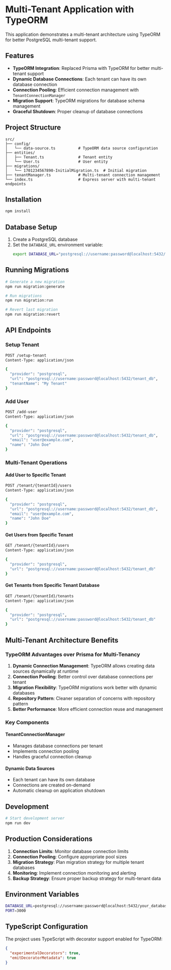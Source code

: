 # Multi-Tenant Application with TypeORM

This application demonstrates a multi-tenant architecture using TypeORM for better PostgreSQL multi-tenant support.

## Features

- **TypeORM Integration**: Replaced Prisma with TypeORM for better multi-tenant support
- **Dynamic Database Connections**: Each tenant can have its own database connection
- **Connection Pooling**: Efficient connection management with `TenantConnectionManager`
- **Migration Support**: TypeORM migrations for database schema management
- **Graceful Shutdown**: Proper cleanup of database connections

## Project Structure

```
src/
├── config/
│   └── data-source.ts          # TypeORM data source configuration
├── entities/
│   ├── Tenant.ts               # Tenant entity
│   └── User.ts                 # User entity
├── migrations/
│   └── 1701234567890-InitialMigration.ts  # Initial migration
├── tenantManager.ts            # Multi-tenant connection management
└── index.ts                    # Express server with multi-tenant endpoints
```

## Installation

```bash
npm install
```

## Database Setup

1. Create a PostgreSQL database
2. Set the `DATABASE_URL` environment variable:
   ```bash
   export DATABASE_URL="postgresql://username:password@localhost:5432/your_database"
   ```

## Running Migrations

```bash
# Generate a new migration
npm run migration:generate

# Run migrations
npm run migration:run

# Revert last migration
npm run migration:revert
```

## API Endpoints

### Setup Tenant
```bash
POST /setup-tenant
Content-Type: application/json

{
  "provider": "postgresql",
  "url": "postgresql://username:password@localhost:5432/tenant_db",
  "tenantName": "My Tenant"
}
```

### Add User
```bash
POST /add-user
Content-Type: application/json

{
  "provider": "postgresql",
  "url": "postgresql://username:password@localhost:5432/tenant_db",
  "email": "user@example.com",
  "name": "John Doe"
}
```

### Multi-Tenant Operations

#### Add User to Specific Tenant
```bash
POST /tenant/{tenantId}/users
Content-Type: application/json

{
  "provider": "postgresql",
  "url": "postgresql://username:password@localhost:5432/tenant_db",
  "email": "user@example.com",
  "name": "John Doe"
}
```

#### Get Users from Specific Tenant
```bash
GET /tenant/{tenantId}/users
Content-Type: application/json

{
  "provider": "postgresql",
  "url": "postgresql://username:password@localhost:5432/tenant_db"
}
```

#### Get Tenants from Specific Tenant Database
```bash
GET /tenant/{tenantId}/tenants
Content-Type: application/json

{
  "provider": "postgresql",
  "url": "postgresql://username:password@localhost:5432/tenant_db"
}
```

## Multi-Tenant Architecture Benefits

### TypeORM Advantages over Prisma for Multi-Tenancy

1. **Dynamic Connection Management**: TypeORM allows creating data sources dynamically at runtime
2. **Connection Pooling**: Better control over database connections per tenant
3. **Migration Flexibility**: TypeORM migrations work better with dynamic databases
4. **Repository Pattern**: Cleaner separation of concerns with repository pattern
5. **Better Performance**: More efficient connection reuse and management

### Key Components

#### TenantConnectionManager
- Manages database connections per tenant
- Implements connection pooling
- Handles graceful connection cleanup

#### Dynamic Data Sources
- Each tenant can have its own database
- Connections are created on-demand
- Automatic cleanup on application shutdown

## Development

```bash
# Start development server
npm run dev
```

## Production Considerations

1. **Connection Limits**: Monitor database connection limits
2. **Connection Pooling**: Configure appropriate pool sizes
3. **Migration Strategy**: Plan migration strategy for multiple tenant databases
4. **Monitoring**: Implement connection monitoring and alerting
5. **Backup Strategy**: Ensure proper backup strategy for multi-tenant data

## Environment Variables

```bash
DATABASE_URL=postgresql://username:password@localhost:5432/your_database
PORT=3000
```

## TypeScript Configuration

The project uses TypeScript with decorator support enabled for TypeORM:

```json
{
  "experimentalDecorators": true,
  "emitDecoratorMetadata": true
}
```